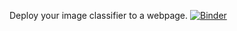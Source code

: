 Deploy your image classifier to a webpage.
[![Binder](https://mybinder.org/badge_logo.svg)](https://mybinder.org/v2/gh/rod-duarte/EnglishProject/main?labpath=%2Fvoila%2Frender%2FProject2WebpageF.ipynb)
